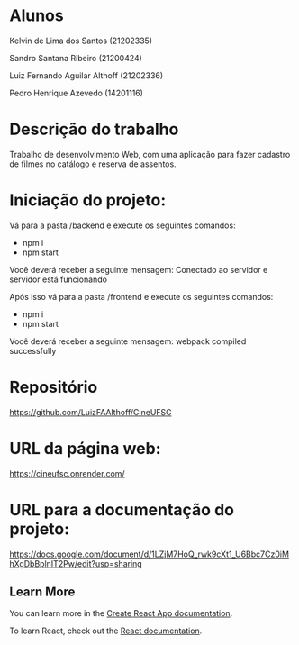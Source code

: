 # Alunos
Kelvin de Lima dos Santos (21202335)

Sandro Santana Ribeiro (21200424)

Luiz Fernando Aguilar Althoff (21202336)

Pedro Henrique Azevedo (14201116)

# Descrição do trabalho

Trabalho de desenvolvimento Web, com uma aplicação para fazer cadastro de filmes no catálogo e reserva de assentos.

# Iniciação do projeto:

Vá para a pasta /backend e execute os seguintes comandos:
- npm i
- npm start

Você deverá receber a seguinte mensagem: Conectado ao servidor e servidor está funcionando

Após isso vá para a pasta /frontend e execute os seguintes comandos:
- npm i
- npm start

Você deverá receber a seguinte mensagem: webpack compiled successfully

# Repositório

https://github.com/LuizFAAlthoff/CineUFSC

# URL da página web:

https://cineufsc.onrender.com/

# URL para a documentação do projeto:
https://docs.google.com/document/d/1LZjM7HoQ_rwk9cXt1_U6Bbc7Cz0iMhXgDbBplnIT2Pw/edit?usp=sharing

## Learn More

You can learn more in the [Create React App documentation](https://facebook.github.io/create-react-app/docs/getting-started).

To learn React, check out the [React documentation](https://reactjs.org/).

